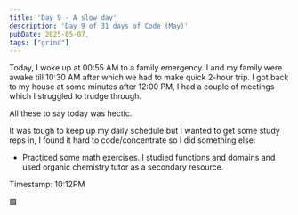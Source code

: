 ```yaml
---
title: 'Day 9 - A slow day'
description: 'Day 9 of 31 days of Code (May)'
pubDate: 2025-05-07,
tags: ["grind"]
---
```


Today, I woke up at 00:55 AM to a family emergency. I and my family were awake till 10:30 AM after which we had to make quick 2-hour trip. I got back to my house at some minutes after 12:00 PM, I had a couple of meetings which I struggled to trudge through.

All these to say today was hectic.

It was tough to keep up my daily schedule but I wanted to get some study reps in, I found it hard to code/concentrate so I did something else:

- Practiced some math exercises. I studied functions and domains and used organic chemistry tutor as a secondary resource.

Timestamp: 10:12PM

🟩

